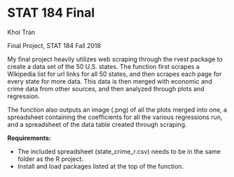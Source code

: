 # STAT 184 Final

Khoi Tran

Final Project, STAT 184 Fall 2018

My final project heavily utilizes web scraping through the rvest package to create a data set of the 50 U.S. states. The function first scrapes a Wikipedia list for url links for all 50 states, and then scrapes each page for every state for more data. This data is then merged with economic and crime data from other sources, and then analyzed through plots and regression.

The function also outputs an image (.png) of all the plots merged into one, a spreadsheet containing the coefficients for all the various regressions run, and a spreadsheet of the data table created through scraping. 

**Requirements:** 
* The included spreadsheet (state_crime_r.csv) needs to be in the same folder as the R project.
* Install and load packages listed at the top of the function.
